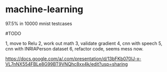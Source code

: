 # machine-learning
97.5% in 10000 mnist testcases

#TODO

1, move to Relu 
2, work out math
3, validate gradient
4, cnn with speech
5, cnn with INRIAPerson dataset
6, refactor code, seems mess now.

https://docs.google.com/a/.com/presentation/d/13bFKb070lJ-x-VL7nNX554FBLe8G99BT9VNQhc8xx4k/edit?usp=sharing

